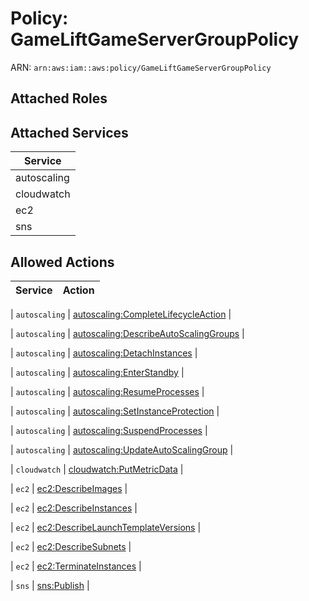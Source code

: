 # Policy: GameLiftGameServerGroupPolicy

ARN: `arn:aws:iam::aws:policy/GameLiftGameServerGroupPolicy`

## Attached Roles

## Attached Services

| Service |
|---------|
| autoscaling |
| cloudwatch |
| ec2 |
| sns |

## Allowed Actions

| Service | Action |
|:-------:|--------|

| `autoscaling` | [autoscaling:CompleteLifecycleAction](../actions.md#autoscaling:completelifecycleaction) |

| `autoscaling` | [autoscaling:DescribeAutoScalingGroups](../actions.md#autoscaling:describeautoscalinggroups) |

| `autoscaling` | [autoscaling:DetachInstances](../actions.md#autoscaling:detachinstances) |

| `autoscaling` | [autoscaling:EnterStandby](../actions.md#autoscaling:enterstandby) |

| `autoscaling` | [autoscaling:ResumeProcesses](../actions.md#autoscaling:resumeprocesses) |

| `autoscaling` | [autoscaling:SetInstanceProtection](../actions.md#autoscaling:setinstanceprotection) |

| `autoscaling` | [autoscaling:SuspendProcesses](../actions.md#autoscaling:suspendprocesses) |

| `autoscaling` | [autoscaling:UpdateAutoScalingGroup](../actions.md#autoscaling:updateautoscalinggroup) |

| `cloudwatch` | [cloudwatch:PutMetricData](../actions.md#cloudwatch:putmetricdata) |

| `ec2` | [ec2:DescribeImages](../actions.md#ec2:describeimages) |

| `ec2` | [ec2:DescribeInstances](../actions.md#ec2:describeinstances) |

| `ec2` | [ec2:DescribeLaunchTemplateVersions](../actions.md#ec2:describelaunchtemplateversions) |

| `ec2` | [ec2:DescribeSubnets](../actions.md#ec2:describesubnets) |

| `ec2` | [ec2:TerminateInstances](../actions.md#ec2:terminateinstances) |

| `sns` | [sns:Publish](../actions.md#sns:publish) |
